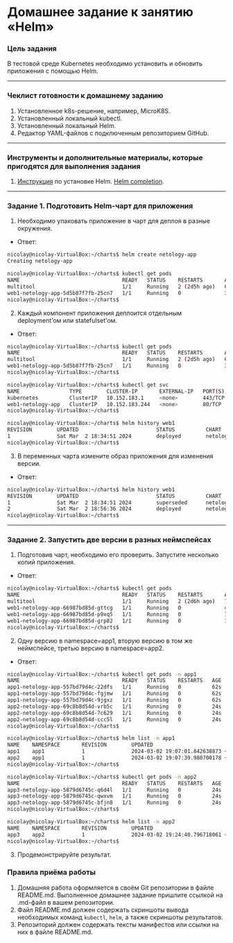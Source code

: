 # Домашнее задание к занятию «Helm»

### Цель задания

В тестовой среде Kubernetes необходимо установить и обновить приложения с помощью Helm.

------

### Чеклист готовности к домашнему заданию

1. Установленное k8s-решение, например, MicroK8S.
2. Установленный локальный kubectl.
3. Установленный локальный Helm.
4. Редактор YAML-файлов с подключенным репозиторием GitHub.

------

### Инструменты и дополнительные материалы, которые пригодятся для выполнения задания

1. [Инструкция](https://helm.sh/docs/intro/install/) по установке Helm. [Helm completion](https://helm.sh/docs/helm/helm_completion/).

------

### Задание 1. Подготовить Helm-чарт для приложения

1. Необходимо упаковать приложение в чарт для деплоя в разные окружения. 
- Ответ:
```Bash
nicolay@nicolay-VirtualBox:~/charts$ helm create netology-app
Creating netology-app
```
```Bash
nicolay@nicolay-VirtualBox:~/charts$ kubectl get pods
NAME                                 READY   STATUS    RESTARTS       AGE
multitool                            1/1     Running   2 (2d5h ago)   6d23h
web1-netology-app-5d5b87f7fb-25cn7   1/1     Running   0              39s
nicolay@nicolay-VirtualBox:~/charts$
```
2. Каждый компонент приложения деплоится отдельным deployment’ом или statefulset’ом.
- Ответ:
```Bash
nicolay@nicolay-VirtualBox:~/charts$ kubectl get pods
NAME                                 READY   STATUS    RESTARTS       AGE
multitool                            1/1     Running   2 (2d5h ago)   6d23h
web1-netology-app-5d5b87f7fb-25cn7   1/1     Running   0              39s
nicolay@nicolay-VirtualBox:~/charts$
```
```Bash
nicolay@nicolay-VirtualBox:~/charts$ kubectl get svc
NAME                TYPE        CLUSTER-IP       EXTERNAL-IP   PORT(S)   AGE
kubernetes          ClusterIP   10.152.183.1     <none>        443/TCP   28d
web1-netology-app   ClusterIP   10.152.183.244   <none>        80/TCP    13m
nicolay@nicolay-VirtualBox:~/charts$
```
```Bash
nicolay@nicolay-VirtualBox:~/charts$ helm history web1
REVISION        UPDATED                         STATUS          CHART                   APP VERSION     DESCRIPTION
1               Sat Mar  2 18:34:51 2024        deployed        netology-app-0.1.0      1.20.0          Install complete
nicolay@nicolay-VirtualBox:~/charts$
```
3. В переменных чарта измените образ приложения для изменения версии.
- Ответ:
```Bash
nicolay@nicolay-VirtualBox:~/charts$ helm history web1
REVISION        UPDATED                         STATUS          CHART                   APP VERSION     DESCRIPTION
1               Sat Mar  2 18:34:51 2024        superseded      netology-app-0.1.0      1.20.0          Install complete
2               Sat Mar  2 18:56:36 2024        deployed        netology-app-0.1.0      1.21.0          Upgrade complete
nicolay@nicolay-VirtualBox:~/charts$
```
------
### Задание 2. Запустить две версии в разных неймспейсах

1. Подготовив чарт, необходимо его проверить. Запуститe несколько копий приложения.
- Ответ:
```Bash
nicolay@nicolay-VirtualBox:~/charts$ kubectl get pods
NAME                                 READY   STATUS    RESTARTS       AGE
multitool                            1/1     Running   2 (2d6h ago)   7d
web1-netology-app-66987bd85d-gttcg   1/1     Running   0              4m18s
web1-netology-app-66987bd85d-p9xq5   1/1     Running   0              10s
web1-netology-app-66987bd85d-grp82   1/1     Running   0              10s
nicolay@nicolay-VirtualBox:~/charts$
```  
2. Одну версию в namespace=app1, вторую версию в том же неймспейсе, третью версию в namespace=app2.
- Ответ:
```Bash
nicolay@nicolay-VirtualBox:~/charts$ kubectl get pods -n app1
NAME                                 READY   STATUS    RESTARTS   AGE
app1-netology-app-557bd79d4c-22dfs   1/1     Running   0          62s
app1-netology-app-557bd79d4c-fgjmw   1/1     Running   0          62s
app1-netology-app-557bd79d4c-9jgxz   1/1     Running   0          62s
app2-netology-app-69c8b8d54d-vrb5c   1/1     Running   0          24s
app2-netology-app-69c8b8d54d-7c629   1/1     Running   0          24s
app2-netology-app-69c8b8d54d-ccc5l   1/1     Running   0          24s
nicolay@nicolay-VirtualBox:~/charts$
```
```Bash
nicolay@nicolay-VirtualBox:~/charts$ helm list -n app1
NAME    NAMESPACE       REVISION        UPDATED                                 STATUS          CHART                   APP VERSION
app1    app1            1               2024-03-02 19:07:01.842638873 +0700 +07 deployed        netology-app-0.1.0      1.25.0
app2    app1            1               2024-03-02 19:07:39.980700178 +0700 +07 deployed        netology-app-0.1.0      1.26.0
nicolay@nicolay-VirtualBox:~/charts$
```
```Bash
nicolay@nicolay-VirtualBox:~/charts$ kubectl get pods -n app2
NAME                                 READY   STATUS    RESTARTS   AGE
app3-netology-app-5879d6745c-q6d4l   1/1     Running   0          24s
app3-netology-app-5879d6745c-qwxvm   1/1     Running   0          24s
app3-netology-app-5879d6745c-bfjn8   1/1     Running   0          24s
nicolay@nicolay-VirtualBox:~/charts$
```
```Bash
nicolay@nicolay-VirtualBox:~/charts$ helm list -n app2
NAME    NAMESPACE       REVISION        UPDATED                                 STATUS          CHART                   APP VERSION
app3    app2            1               2024-03-02 19:24:40.796718061 +0700 +07 deployed        netology-app-0.1.0      1.27.0
nicolay@nicolay-VirtualBox:~/charts$
```
3. Продемонстрируйте результат.

### Правила приёма работы

1. Домашняя работа оформляется в своём Git репозитории в файле README.md. Выполненное домашнее задание пришлите ссылкой на .md-файл в вашем репозитории.
2. Файл README.md должен содержать скриншоты вывода необходимых команд `kubectl`, `helm`, а также скриншоты результатов.
3. Репозиторий должен содержать тексты манифестов или ссылки на них в файле README.md.
